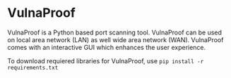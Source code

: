 # VulnaProof

VulnaProof is a Python based port scanning tool. VulnaProof can be used on local area network (LAN) as well wide area network (WAN). VulnaProof comes with an interactive GUI which enhances the user experience.

To download requiered libraries for VulnaProof, use `pip install -r requirements.txt`
